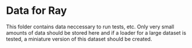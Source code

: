 # Data for Ray

This folder contains data neccessary to run tests, etc. Only very small amounts
of data should be stored here and if a loader for a large dataset is tested, a
miniature version of this dataset should be created.
